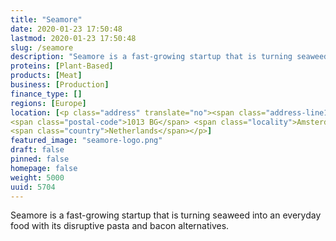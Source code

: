```yaml
---
title: "Seamore"
date: 2020-01-23 17:50:48
lastmod: 2020-01-23 17:50:48
slug: /seamore
description: "Seamore is a fast-growing startup that is turning seaweed into an everyday food with its disruptive pasta and bacon alternatives."
proteins: [Plant-Based]
products: [Meat]
business: [Production]
finance_type: []
regions: [Europe]
location: [<p class="address" translate="no"><span class="address-line1">Nieuwe Hemweg</span><br>
<span class="postal-code">1013 BG</span> <span class="locality">Amsterdam</span><br>
<span class="country">Netherlands</span></p>]
featured_image: "seamore-logo.png"
draft: false
pinned: false
homepage: false
weight: 5000
uuid: 5704
---
```

Seamore is a fast-growing startup that is turning seaweed into an everyday food with its disruptive pasta and bacon alternatives.
